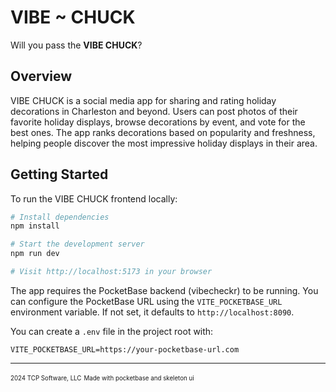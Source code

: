 # VIBE ~ CHUCK

Will you pass the **VIBE CHUCK**?

## Overview

VIBE CHUCK is a social media app for sharing and rating holiday decorations in Charleston and beyond. Users can post photos of their favorite holiday displays, browse decorations by event, and vote for the best ones. The app ranks decorations based on popularity and freshness, helping people discover the most impressive holiday displays in their area.

## Getting Started

To run the VIBE CHUCK frontend locally:

```bash
# Install dependencies
npm install

# Start the development server
npm run dev

# Visit http://localhost:5173 in your browser
```

The app requires the PocketBase backend (vibecheckr) to be running. You can configure the PocketBase URL using the `VITE_POCKETBASE_URL` environment variable. If not set, it defaults to `http://localhost:8090`.

You can create a `.env` file in the project root with:

```
VITE_POCKETBASE_URL=https://your-pocketbase-url.com
```

---
<sub><sup>2024 TCP Software, LLC</sup></sub>
<sub><sup>Made with pocketbase and skeleton ui</sup></sub>
